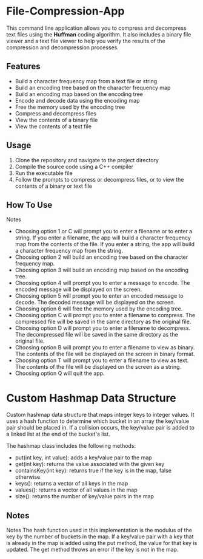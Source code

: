 # File-Compression-App
This command line application allows you to compress and decompress text files using the **Huffman** coding algorithm. It also includes a binary file viewer and a text file viewer to help you verify the results of the compression and decompression processes.


## Features
+ Build a character frequency map from a text file or string
+ Build an encoding tree based on the character frequency map
+ Build an encoding map based on the encoding tree
+ Encode and decode data using the encoding map
+ Free the memory used by the encoding tree
+ Compress and decompress files
+ View the contents of a binary file
+ View the contents of a text file

## Usage
1. Clone the repository and navigate to the project directory
2. Compile the source code using a C++ compiler
3. Run the executable file
4. Follow the prompts to compress or decompress files, or to view the contents of a binary or text file

## How To Use
Notes
+ Choosing option 1 or C will prompt you to enter a filename or to enter a string. If you enter a filename, the app will build a character frequency map from the contents of the file. If you enter a string, the app will build a character frequency map from the string.
+ Choosing option 2 will build an encoding tree based on the character frequency map.
+ Choosing option 3 will build an encoding map based on the encoding tree.
+ Choosing option 4 will prompt you to enter a message to encode. The encoded message will be displayed on the screen.
+ Choosing option 5 will prompt you to enter an encoded message to decode. The decoded message will be displayed on the screen.
+ Choosing option 6 will free the memory used by the encoding tree.
+ Choosing option C will prompt you to enter a filename to compress. The compressed file will be saved in the same directory as the original file.
+ Choosing option D will prompt you to enter a filename to decompress. The decompressed file will be saved in the same directory as the original file.
+ Choosing option B will prompt you to enter a filename to view as binary. The contents of the file will be displayed on the screen in binary format.
+ Choosing option T will prompt you to enter a filename to view as text. The contents of the file will be displayed on the screen as a string.
+ Choosing option Q will quit the app.

# Custom Hashmap Data Structure
Custom hashmap data structure that maps integer keys to integer values. It uses a hash function to determine which bucket in an array the key/value pair should be placed in. If a collision occurs, the key/value pair is added to a linked list at the end of the bucket's list.


The hashmap class includes the following methods:

+ put(int key, int value): adds a key/value pair to the map
+ get(int key): returns the value associated with the given key
+ containsKey(int key): returns true if the key is in the map, false otherwise
+ keys(): returns a vector of all keys in the map
+ values(): returns a vector of all values in the map
+ size(): returns the number of key/value pairs in the map

## Notes
Notes
The hash function used in this implementation is the modulus of the key by the number of buckets in the map.
If a key/value pair with a key that is already in the map is added using the put method, the value for that key is updated.
The get method throws an error if the key is not in the map.
